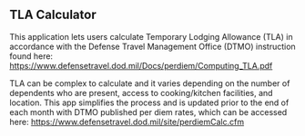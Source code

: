 ## TLA Calculator

This application lets users calculate Temporary Lodging Allowance (TLA) in accordance with the Defense Travel Management Office (DTMO) instruction found here: https://www.defensetravel.dod.mil/Docs/perdiem/Computing_TLA.pdf

TLA can be complex to calculate and it varies depending on the number of dependents who are present, access to cooking/kitchen facilities, and location. This app simplifies the process and is updated prior to the end of each month with DTMO published per diem rates, which can be accessed here: https://www.defensetravel.dod.mil/site/perdiemCalc.cfm
